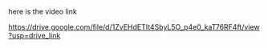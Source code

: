 here is the video link

https://drive.google.com/file/d/1ZvEHdETIt4SbyL5O_p4e0_kaT76RF4ft/view?usp=drive_link
